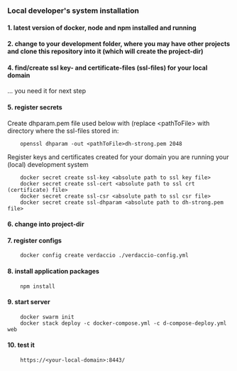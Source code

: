 ### Local developer's system installation

#### 1. latest version of docker, node and npm installed and running

#### 2. change to your development folder, where you may have other projects and clone this repository into it (which will create the project-dir)

#### 4. find/create ssl key- and certificate-files (ssl-files) for your local domain
... you need it for next step

#### 5. register secrets

Create dhparam.pem file used below with (replace  &lt;pathToFile&gt; with directory where the ssl-files stored in:

		openssl dhparam -out <pathToFile>dh-strong.pem 2048

Register keys and certificates created for your domain you are running your (local) development system

		docker secret create ssl-key <absolute path to ssl key file>
		docker secret create ssl-cert <absolute path to ssl crt (certificate) file>
		docker secret create ssl-csr <absolute path to ssl csr file>
		docker secret create ssl-dhparam <absolute path to dh-strong.pem file>

#### 6. change into project-dir

#### 7. register configs

		docker config create verdaccio ./verdaccio-config.yml

#### 8. install application packages

		npm install

#### 9. start server

		docker swarm init
		docker stack deploy -c docker-compose.yml -c d-compose-deploy.yml web

#### 10. test it

		https://<your-local-domain>:8443/
